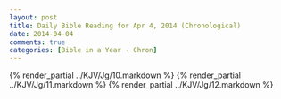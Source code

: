 ```yaml
---
layout: post
title: Daily Bible Reading for Apr 4, 2014 (Chronological)
date: 2014-04-04
comments: true
categories: [Bible in a Year - Chron]
---
```

{% render_partial ../KJV/Jg/10.markdown %}
{% render_partial ../KJV/Jg/11.markdown %}
{% render_partial ../KJV/Jg/12.markdown %}
